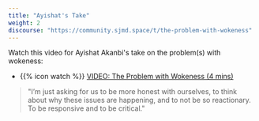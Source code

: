 ```yaml
---
title: "Ayishat's Take"
weight: 2
discourse: "https://community.sjmd.space/t/the-problem-with-wokeness"
---
```


Watch this video for Ayishat Akanbi's take on the problem(s) with wokeness:

- {{% icon watch %}} [VIDEO: The Problem with Wokeness (4 mins)](https://www.youtube.com/watch?v=_-WimRb2jXs)

> "I’m just asking for us to be more honest with ourselves, to think about why these issues are happening, and to not be so reactionary. To be responsive and to be critical."
